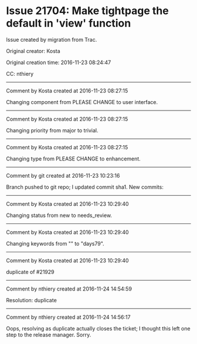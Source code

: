 # Issue 21704: Make tightpage the default in 'view' function

Issue created by migration from Trac.

Original creator: Kosta

Original creation time: 2016-11-23 08:24:47

CC:  nthiery




---

Comment by Kosta created at 2016-11-23 08:27:15

Changing component from PLEASE CHANGE to user interface.


---

Comment by Kosta created at 2016-11-23 08:27:15

Changing priority from major to trivial.


---

Comment by Kosta created at 2016-11-23 08:27:15

Changing type from PLEASE CHANGE to enhancement.


---

Comment by git created at 2016-11-23 10:23:16

Branch pushed to git repo; I updated commit sha1. New commits:


---

Comment by Kosta created at 2016-11-23 10:29:40

Changing status from new to needs_review.


---

Comment by Kosta created at 2016-11-23 10:29:40

Changing keywords from "" to "days79".


---

Comment by Kosta created at 2016-11-23 10:29:40

duplicate of #21929


---

Comment by nthiery created at 2016-11-24 14:54:59

Resolution: duplicate


---

Comment by nthiery created at 2016-11-24 14:56:17

Oops, resolving as duplicate actually closes the ticket; I thought this left one step to the release manager. Sorry.
